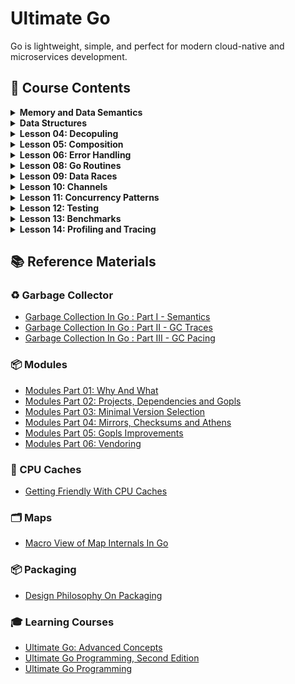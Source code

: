# Ultimate Go

Go is lightweight, simple, and perfect for modern cloud-native and microservices development.

## 📗 Course Contents

<details>
<summary> <b> Memory and Data Semantics</b> </summary>

- [Variables](https://github.com/gkjoyes/ultimate-go/tree/main/topics/variables/example1/example1.go)
- [Struct Types](https://github.com/gkjoyes/ultimate-go/tree/main/topics/struct_types/)
- [Pointers: Pass by Values](https://github.com/gkjoyes/ultimate-go/tree/main/topics/pointers/example1/example1.go)
- [Pointers: Sharing Data](https://github.com/gkjoyes/ultimate-go/tree/main/topics/pointers/example2/example2.go)
- [Pointers: Escape Analysis](https://github.com/gkjoyes/ultimate-go/tree/main/topics/pointers/example3/example3.go)
- [Pointers: Stack Growth](https://github.com/gkjoyes/ultimate-go/tree/main/topics/pointers/example4/example4.go)
- [Constants](https://github.com/gkjoyes/ultimate-go/tree/main/topics/constants/)

</details>

<details>
<summary> <b> Data Structures</b> </summary>

- [Arrays: Mechanical Sympathy](https://github.com/gkjoyes/ultimate-go/tree/main/topics/arrays/example1)
- [Arrays: Semantics](https://github.com/gkjoyes/ultimate-go/tree/main/topics/arrays/example2/example2.go)
- [Arrays: Range Mechanics](https://github.com/gkjoyes/ultimate-go/tree/main/topics/arrays/example4/example4.go)
- [Slices: Declare, Length, and Reference Types](https://github.com/gkjoyes/ultimate-go/tree/main/topics/slices/example2/example2.go)
- [Slices: Appending Slices](https://github.com/gkjoyes/ultimate-go/tree/main/lesson_03/slices/example4/example4.go)
- [Slices: Taking Slices of Slices](https://github.com/gkjoyes/ultimate-go/tree/main/lesson_03/slices/example3/example3.go)
- [Slices: Strings and References](https://github.com/gkjoyes/ultimate-go/tree/main/lesson_03/slices/example5/example5.go)
- [Slices: Strings and Slices](https://github.com/gkjoyes/ultimate-go/tree/main/lesson_03/slices/example6/example6.go)
- [Slices: Range Mechanics](https://github.com/gkjoyes/ultimate-go/tree/main/lesson_03/slices/example8/example8.go)
- [Maps](https://github.com/gkjoyes/ultimate-go/tree/main/lesson_03/maps/)
  
</details>

<details>
<summary> <b>Lesson 04: Decopuling</b> </summary>

- [Methods: Value and Pointer Semantics](https://github.com/gkjoyes/ultimate-go/tree/main/lesson_04/methods/example1/example1.go)
- [Methods: Function/Method Variables](https://github.com/gkjoyes/ultimate-go/tree/main/lesson_04/methods/example3/example3.go)
- [Interfaces: Polymorphism](https://github.com/gkjoyes/ultimate-go/tree/main/lesson_04/interfaces/example2/example2.go)
- [Interfaces: Method Sets and Address of Value](https://github.com/gkjoyes/ultimate-go/tree/main/lesson_04/interfaces/example3/example3.go)
- [Interfaces: Storage by Value](https://github.com/gkjoyes/ultimate-go/tree/main/lesson_04/interfaces/example5/example5.go)
- [Interfaces: Type Assertion](https://github.com/gkjoyes/ultimate-go/tree/main/lesson_04/interfaces/example7/example7.go)
- [Embedding](https://github.com/gkjoyes/ultimate-go/tree/main/lesson_04/embedding)
- [Exporting](https://github.com/gkjoyes/ultimate-go/tree/main/lesson_04/exporting)
  
</details>

<details>
<summary> <b>Lesson 05: Composition</b> </summary>

- [Grouping Types](https://github.com/gkjoyes/ultimate-go/tree/main/lesson_05/grouping)
- [Decoupling](https://github.com/gkjoyes/ultimate-go/tree/main/lesson_05/decoupling)
- [Conversion and Assertions](https://github.com/gkjoyes/ultimate-go/tree/main/lesson_05/assertions)
- [Interface Pollution](https://github.com/gkjoyes/ultimate-go/tree/main/lesson_05/pollution)
- [Mocking](https://github.com/gkjoyes/ultimate-go/tree/main/lesson_05/mocking)
  
</details>

<details>
<summary> <b>Lesson 06: Error Handling</b> </summary>

- [Default Error Values](https://github.com/gkjoyes/ultimate-go/blob/main/lesson_06/example1/example1.go)
- [Error Variables](https://github.com/gkjoyes/ultimate-go/blob/main/lesson_06/example2/example2.go)
- [Type as Context](https://github.com/gkjoyes/ultimate-go/blob/main/lesson_06/example4/example4.go)
- [Behavior as Context](https://github.com/gkjoyes/ultimate-go/blob/main/lesson_06/example5/example5.go)
- [Find the Bug](https://github.com/gkjoyes/ultimate-go/blob/main/lesson_06/example6/example6.go)
- [Wrapping Errors](https://github.com/gkjoyes/ultimate-go/blob/main/lesson_06/example7/example7.go)
  
</details>

<details>
<summary> <b>Lesson 08: Go Routines</b> </summary>

- [Creating Go Routines](https://github.com/gkjoyes/ultimate-go/tree/main/lesson_08)

</details>

<details>
<summary> <b>Lesson 09: Data Races</b> </summary>

- [Managing Data Races](https://github.com/gkjoyes/ultimate-go/tree/main/lesson_09)

</details>

<details>
<summary> <b>Lesson 10: Channels</b> </summary>

- [Wait For Result](https://github.com/gkjoyes/ultimate-go/blob/main/lesson_10/example1/example1.go)
- [Fanout](https://github.com/gkjoyes/ultimate-go/blob/main/lesson_10/example2/example2.go)
- [Wait For Task](https://github.com/gkjoyes/ultimate-go/blob/main/lesson_10/example3/example3.go)
- [Pooling](https://github.com/gkjoyes/ultimate-go/blob/main/lesson_10/example4/example4.go)
- [Fanout Semaphore](https://github.com/gkjoyes/ultimate-go/blob/main/lesson_10/example5/example5.go)
- [Bounded Work Pooling](https://github.com/gkjoyes/ultimate-go/blob/main/lesson_10/example6/example6.go)
- [Drop Pattern](https://github.com/gkjoyes/ultimate-go/blob/main/lesson_10/example7/example7.go)
- [Cancellation Pattern](https://github.com/gkjoyes/ultimate-go/blob/main/lesson_10/example8/example8.go)

</details>

<details>
<summary> <b>Lesson 11: Concurrency Patterns</b> </summary>

- [Failure Detection](https://github.com/gkjoyes/ultimate-go/tree/main/lesson_11/example1)

</details>

<details>
<summary> <b>Lesson 12: Testing</b> </summary>

- [Basic Unit Testing](https://github.com/gkjoyes/ultimate-go/tree/main/lesson_12/example1)
- [Table Unit Testing](https://github.com/gkjoyes/ultimate-go/tree/main/lesson_12/example2)
- [Mocking Web Server Response](https://github.com/gkjoyes/ultimate-go/tree/main/lesson_12/example3)
- [Testing Internal Endpoints](https://github.com/gkjoyes/ultimate-go/tree/main/lesson_12/example4)
- [Sub Tests](https://github.com/gkjoyes/ultimate-go/tree/main/lesson_12/example5)

</details>

<details>
<summary> <b>Lesson 13: Benchmarks</b> </summary>

- [Basic Benchmarking](https://github.com/gkjoyes/ultimate-go/tree/main/lesson_13/example1)
- [Validate Benchmarking](https://github.com/gkjoyes/ultimate-go/tree/main/lesson_13/example2)
- [CPU-Bound Benchmarking](https://github.com/gkjoyes/ultimate-go/tree/main/lesson_13/example3)
- [IO-Bound Benchmarking](https://github.com/gkjoyes/ultimate-go/tree/main/lesson_13/example4)

</details>

<details>
<summary> <b>Lesson 14: Profiling and Tracing</b> </summary>

- [Stack Traces](https://github.com/gkjoyes/ultimate-go/tree/main/lesson_14/stack_trace)

</details>

## 📚 Reference Materials

### ♻️ Garbage Collector

- [Garbage Collection In Go : Part I - Semantics](https://www.ardanlabs.com/blog/2018/12/garbage-collection-in-go-part1-semantics.html)
- [Garbage Collection In Go : Part II - GC Traces](https://www.ardanlabs.com/blog/2019/05/garbage-collection-in-go-part2-gctraces.html)
- [Garbage Collection In Go : Part III - GC Pacing](https://www.ardanlabs.com/blog/2019/07/garbage-collection-in-go-part3-gcpacing.html)

### 📦 Modules

- [Modules Part 01: Why And What](https://www.ardanlabs.com/blog/2019/10/modules-01-why-and-what.html)
- [Modules Part 02: Projects, Dependencies and Gopls](https://www.ardanlabs.com/blog/2019/12/modules-02-projects-dependencies-gopls.html)
- [Modules Part 03: Minimal Version Selection](https://www.ardanlabs.com/blog/2019/12/modules-03-minimal-version-selection.html)
- [Modules Part 04: Mirrors, Checksums and Athens](https://www.ardanlabs.com/blog/2020/02/modules-04-mirros-checksums-athens.html)
- [Modules Part 05: Gopls Improvements](https://www.ardanlabs.com/blog/2020/04/modules-05-gopls-improvements.html)
- [Modules Part 06: Vendoring](https://www.ardanlabs.com/blog/2020/04/modules-06-vendoring.html)

### 🧠 CPU Caches

- [Getting Friendly With CPU Caches](https://www.ardanlabs.com/blog/2023/07/getting-friendly-with-cpu-caches.html)

### 🗂️ Maps

- [Macro View of Map Internals In Go](https://www.ardanlabs.com/blog/2013/12/macro-view-of-map-internals-in-go.html)

### 📦 Packaging

- [Design Philosophy On Packaging](https://www.ardanlabs.com/blog/2017/02/design-philosophy-on-packaging.html)

### 🎓 Learning Courses

- [Ultimate Go: Advanced Concepts](https://learning.oreilly.com/course/ultimate-go-advanced/9780135339503/)
- [Ultimate Go Programming, Second Edition](https://learning.oreilly.com/course/ultimate-go-programming/9780135261651/)
- [Ultimate Go Programming](https://learning.oreilly.com/course/ultimate-go-programming/9780134757476/)
